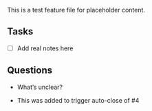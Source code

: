 This is a test feature file for placeholder content.

## Tasks
- [ ] Add real notes here

## Questions
- What’s unclear?

- This was added to trigger auto-close of #4

